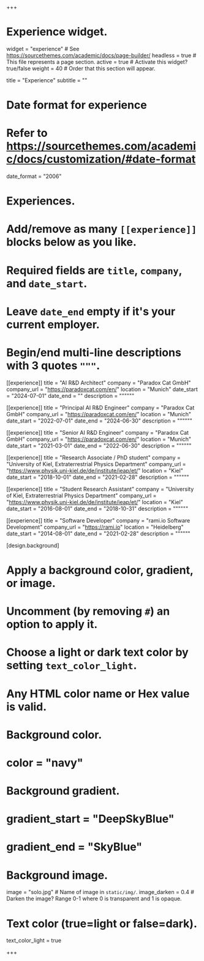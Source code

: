 +++
# Experience widget.
widget = "experience"  # See https://sourcethemes.com/academic/docs/page-builder/
headless = true  # This file represents a page section.
active = true  # Activate this widget? true/false
weight = 40  # Order that this section will appear.

title = "Experience"
subtitle = ""

# Date format for experience
#   Refer to https://sourcethemes.com/academic/docs/customization/#date-format
date_format = "2006"

# Experiences.
#   Add/remove as many `[[experience]]` blocks below as you like.
#   Required fields are `title`, `company`, and `date_start`.
#   Leave `date_end` empty if it's your current employer.
#   Begin/end multi-line descriptions with 3 quotes `"""`.
[[experience]]
  title = "AI R&D Architect"
  company = "Paradox Cat GmbH"
  company_url = "https://paradoxcat.com/en/"
  location = "Munich"
  date_start = "2024-07-01"
  date_end = ""
  description = """"""

[[experience]]
  title = "Principal AI R&D Engineer"
  company = "Paradox Cat GmbH"
  company_url = "https://paradoxcat.com/en/"
  location = "Munich"
  date_start = "2022-07-01"
  date_end = "2024-06-30"
  description = """"""

[[experience]]
  title = "Senior AI R&D Engineer"
  company = "Paradox Cat GmbH"
  company_url = "https://paradoxcat.com/en/"
  location = "Munich"
  date_start = "2021-03-01"
  date_end = "2022-06-30"
  description = """"""

[[experience]]
  title = "Research Associate  / PhD student"
  company = "University of Kiel, Extraterrestrial Physics Department"
  company_url = "https://www.physik.uni-kiel.de/de/institute/ieap/et/"
  location = "Kiel"
  date_start = "2018-10-01"
  date_end = "2021-02-28"
  description = """"""

[[experience]]
  title = "Student Research Assistant"
  company = "University of Kiel, Extraterrestrial Physics Department"
  company_url = "https://www.physik.uni-kiel.de/de/institute/ieap/et/"
  location = "Kiel"
  date_start = "2016-08-01"
  date_end = "2018-10-31"
  description = """"""

[[experience]]
  title = "Software Developer"
  company = "rami.io Software Development"
  company_url = "https://rami.io"
  location = "Heidelberg"
  date_start = "2014-08-01"
  date_end = "2021-02-28"
  description = """"""
  
[design.background]
  # Apply a background color, gradient, or image.
  #   Uncomment (by removing `#`) an option to apply it.
  #   Choose a light or dark text color by setting `text_color_light`.
  #   Any HTML color name or Hex value is valid.
    
  # Background color.
  # color = "navy"
  
  # Background gradient.
  # gradient_start = "DeepSkyBlue"
  # gradient_end = "SkyBlue"
  
  # Background image.
  image = "solo.jpg"  # Name of image in `static/img/`.
  image_darken = 0.4  # Darken the image? Range 0-1 where 0 is transparent and 1 is opaque.

  # Text color (true=light or false=dark).
  text_color_light = true  

+++
